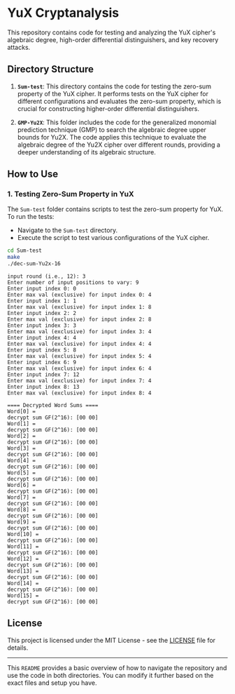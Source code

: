 # YuX Cryptanalysis

This repository contains code for testing and analyzing the YuX cipher's algebraic degree, high-order differential distinguishers, and key recovery attacks.

## Directory Structure

1. **`Sum-test`**: This directory contains the code for testing the zero-sum property of the YuX cipher. It performs tests on the YuX cipher for different configurations and evaluates the zero-sum property, which is crucial for constructing higher-order differential distinguishers.

2. **`GMP-Yu2X`**: This folder includes the code for the generalized monomial prediction technique (GMP) to search the algebraic degree upper bounds for Yu2X. The code applies this technique to evaluate the algebraic degree of the Yu2X cipher over different rounds, providing a deeper understanding of its algebraic structure.

## How to Use

### 1. **Testing Zero-Sum Property in YuX**

The `Sum-test` folder contains scripts to test the zero-sum property for YuX. To run the tests:

* Navigate to the `Sum-test` directory.
* Execute the script to test various configurations of the YuX cipher.

```bash
cd Sum-test
make
./dec-sum-Yu2x-16
```
```
input round (i.e., 12): 3
Enter number of input positions to vary: 9
Enter input index 0: 0
Enter max val (exclusive) for input index 0: 4
Enter input index 1: 1
Enter max val (exclusive) for input index 1: 8
Enter input index 2: 2
Enter max val (exclusive) for input index 2: 8
Enter input index 3: 3
Enter max val (exclusive) for input index 3: 4
Enter input index 4: 4
Enter max val (exclusive) for input index 4: 4
Enter input index 5: 8
Enter max val (exclusive) for input index 5: 4
Enter input index 6: 9
Enter max val (exclusive) for input index 6: 4
Enter input index 7: 12
Enter max val (exclusive) for input index 7: 4
Enter input index 8: 13
Enter max val (exclusive) for input index 8: 4
```
```
==== Decrypted Word Sums ====
Word[0] =
decrypt sum GF(2^16): [00 00]
Word[1] =
decrypt sum GF(2^16): [00 00]
Word[2] =
decrypt sum GF(2^16): [00 00]
Word[3] =
decrypt sum GF(2^16): [00 00]
Word[4] =
decrypt sum GF(2^16): [00 00]
Word[5] =
decrypt sum GF(2^16): [00 00]
Word[6] =
decrypt sum GF(2^16): [00 00]
Word[7] =
decrypt sum GF(2^16): [00 00]
Word[8] =
decrypt sum GF(2^16): [00 00]
Word[9] =
decrypt sum GF(2^16): [00 00]
Word[10] =
decrypt sum GF(2^16): [00 00]
Word[11] =
decrypt sum GF(2^16): [00 00]
Word[12] =
decrypt sum GF(2^16): [00 00]
Word[13] =
decrypt sum GF(2^16): [00 00]
Word[14] =
decrypt sum GF(2^16): [00 00]
Word[15] =
decrypt sum GF(2^16): [00 00]
```
## License

This project is licensed under the MIT License - see the [LICENSE](LICENSE) file for details.

---

This `README` provides a basic overview of how to navigate the repository and use the code in both directories. You can modify it further based on the exact files and setup you have.
